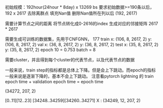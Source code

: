 初始规模：192hour(24hour * 8day)  x 13269 bs
要求初始数据>=190条以后， 192 x 2617
去除离群点
填充Nan值
删除Nan值所在列以后 (192, 2617)

需要计算节点之间的距离
将节点转化成0-2616的index
生成对应的邻接矩阵 2617 * 2617


需要生成可训练的数据集，先用于CNFGNN，
177
train x:  (106, 8, 2617, 2) y: (106, 8, 2617, 2)
val x:  (36, 8, 2617, 2) y: (36, 8, 2617, 2)
test x:  (35, 8, 2617, 2) y: (35, 8, 2617, 2)
epoch 10 = 0.753 batch = 8

需要cluster，并且得到每个cluster的代表节点，以及代表节点的数据


一般来说，train step的指标都是总体上下降。但是会上下跳动。而epoch的指标一般来说是逐渐下降的，基本不会上下跳动。
注意看pytorch lightning 的 train epoch time + validation epoch time =  epoch time



(34272, 207, 2)

[0..11][12..23]
[34248..34259][34260..34271]
X : (34249, 12, 207, 2) 
